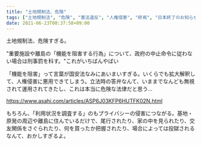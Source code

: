 ```yaml
---
title: "土地規制法、危険"
tags: ["土地規制法", "危険", "憲法違反", "人権侵害", "終焉", "日本終了のお知らせ"]
date: 2021-06-23T00:37:58+09:00
---
```


土地規制法、危険すぎる。

"重要施設や離島の「機能を阻害する行為」について、政府の中止命令に従わない場合は刑事罰を科す。"これがいちばんやばい

「機能を阻害」って言葉が国安法なみにあいまいすぎる。いくらでも拡大解釈して、人権侵害に悪用できてしまう。立法時の答弁なんて、いままでなんども無視されて運用されてきたし、これは本当に危険な法律だと思う...

<https://www.asahi.com/articles/ASP6J03KFP6HUTFK02N.html>

もちろん、「利用状況を調査する」のもプライバシーの侵害につながる。基地・原発の周辺や離島に住んでいるだけで、尾行されたり、家の中を見られたり、交友関係をさぐられたり、何を買ったか把握されたり、場合によっては投獄されるなんて、おかしすぎるよ。
